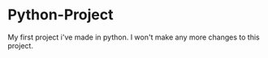 # Python-Project
My first project i've made in python. I won't make any more changes to this project.
